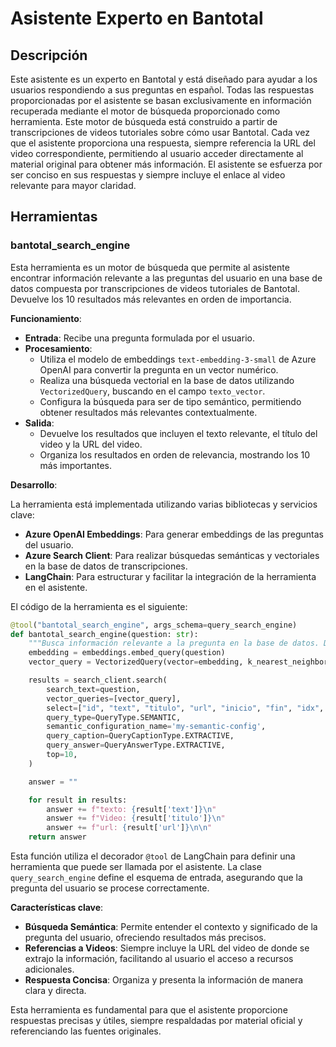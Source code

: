 # Asistente Experto en Bantotal

## Descripción

Este asistente es un experto en Bantotal y está diseñado para ayudar a los usuarios respondiendo a sus preguntas en español. Todas las respuestas proporcionadas por el asistente se basan exclusivamente en información recuperada mediante el motor de búsqueda proporcionado como herramienta. Este motor de búsqueda está construido a partir de transcripciones de videos tutoriales sobre cómo usar Bantotal. Cada vez que el asistente proporciona una respuesta, siempre referencia la URL del video correspondiente, permitiendo al usuario acceder directamente al material original para obtener más información. El asistente se esfuerza por ser conciso en sus respuestas y siempre incluye el enlace al video relevante para mayor claridad.

## Herramientas

### bantotal_search_engine

Esta herramienta es un motor de búsqueda que permite al asistente encontrar información relevante a las preguntas del usuario en una base de datos compuesta por transcripciones de videos tutoriales de Bantotal. Devuelve los 10 resultados más relevantes en orden de importancia.

**Funcionamiento**:

- **Entrada**: Recibe una pregunta formulada por el usuario.
- **Procesamiento**:
  - Utiliza el modelo de embeddings `text-embedding-3-small` de Azure OpenAI para convertir la pregunta en un vector numérico.
  - Realiza una búsqueda vectorial en la base de datos utilizando `VectorizedQuery`, buscando en el campo `texto_vector`.
  - Configura la búsqueda para ser de tipo semántico, permitiendo obtener resultados más relevantes contextualmente.
- **Salida**:
  - Devuelve los resultados que incluyen el texto relevante, el título del video y la URL del video.
  - Organiza los resultados en orden de relevancia, mostrando los 10 más importantes.

**Desarrollo**:

La herramienta está implementada utilizando varias bibliotecas y servicios clave:

- **Azure OpenAI Embeddings**: Para generar embeddings de las preguntas del usuario.
- **Azure Search Client**: Para realizar búsquedas semánticas y vectoriales en la base de datos de transcripciones.
- **LangChain**: Para estructurar y facilitar la integración de la herramienta en el asistente.

El código de la herramienta es el siguiente:

```python
@tool("bantotal_search_engine", args_schema=query_search_engine)
def bantotal_search_engine(question: str):
    """Busca información relevante a la pregunta en la base de datos. Devuelve los 10 mejores resultados en orden de relevancia."""
    embedding = embeddings.embed_query(question)
    vector_query = VectorizedQuery(vector=embedding, k_nearest_neighbors=30, fields="texto_vector")

    results = search_client.search(
        search_text=question,
        vector_queries=[vector_query],
        select=["id", "text", "titulo", "url", "inicio", "fin", "idx", "texto_vector"],
        query_type=QueryType.SEMANTIC,
        semantic_configuration_name='my-semantic-config',
        query_caption=QueryCaptionType.EXTRACTIVE,
        query_answer=QueryAnswerType.EXTRACTIVE,
        top=10,
    )

    answer = ""

    for result in results:
        answer += f"texto: {result['text']}\n"
        answer += f"Video: {result['titulo']}\n"
        answer += f"url: {result['url']}\n\n"
    return answer
```

Esta función utiliza el decorador `@tool` de LangChain para definir una herramienta que puede ser llamada por el asistente. La clase `query_search_engine` define el esquema de entrada, asegurando que la pregunta del usuario se procese correctamente.

**Características clave**:

- **Búsqueda Semántica**: Permite entender el contexto y significado de la pregunta del usuario, ofreciendo resultados más precisos.
- **Referencias a Videos**: Siempre incluye la URL del video de donde se extrajo la información, facilitando al usuario el acceso a recursos adicionales.
- **Respuesta Concisa**: Organiza y presenta la información de manera clara y directa.

Esta herramienta es fundamental para que el asistente proporcione respuestas precisas y útiles, siempre respaldadas por material oficial y referenciando las fuentes originales.